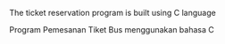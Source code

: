 <!-- English -->

The ticket reservation program is built using C language

<!-- Indonesia -->

Program Pemesanan Tiket Bus menggunakan bahasa C
